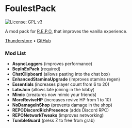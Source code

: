 # FoulestPack
[![License: GPL v3](https://img.shields.io/badge/License-GPLv3-blue.svg)](LICENSE)

A mod pack for [R.E.P.O.](https://store.steampowered.com/app/3241660/REPO/) that improves the vanilla experience.

[Thunderstore](https://thunderstore.io/c/repo/p/Foulest/FoulestPack/)
• [GitHub](https://github.com/Foulest/FoulestPack)

### Mod List
- **AsyncLoggers** (improves performance)
- **BepInExPack** (required)
- **ChatClipboard** (allows pasting into the chat box)
- **EnhancedStaminaUpgrade** (improves stamina regen)
- **Essentials** (increases player count from 6 to 20)
- **LateJoin** (allows late joining in the lobby)
- **Mimic** (creatures now mimic your friends)
- **MoreReviveHP** (increases revive HP from 1 to 10)
- **NoDamageInShop** (prevents damage in the shop)
- **REPODiscordRichPresence** (adds Discord RPC)
- **REPONetworkTweaks** (improves networking)
- **TumbleGuard** (press Z to free from grab)
